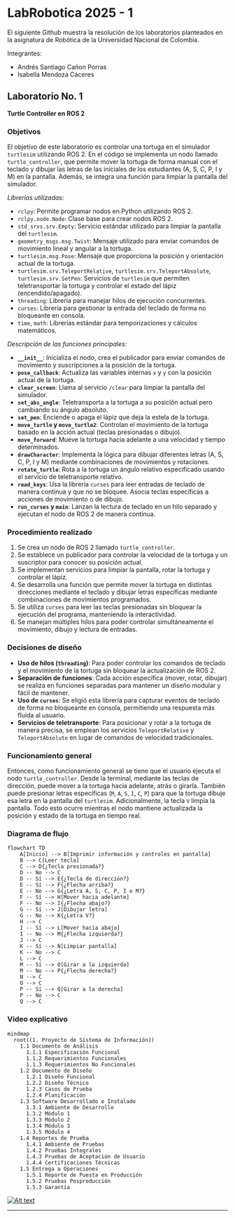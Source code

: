 # LabRobotica 2025 - 1
El siguiente Github muestra la resolución de los laboratorios planteados en la asignatura de Robótica de la Universidad Nacional de Colombia.

Integrantes:
- Andrés Santiago Cañon Porras
- Isabella Mendoza Cáceres

## Laboratorio No. 1
**Turtle Controller en ROS 2**

### Objetivos
El objetivo de este laboratorio es controlar una tortuga en el simulador `turtlesim` utilizando ROS 2. En el código se implementa un nodo llamado `turtle_controller`, que permite mover la tortuga de forma manual con el teclado y dibujar las letras de las iniciales de los estudiantes (A, S, C, P, I y M) en la pantalla. Además, se integra una función para limpiar la pantalla del simulador.

*Librerías utilizadas:*
- `rclpy`: Permite programar nodos en Python utilizando ROS 2.
- `rclpy.node.Node`: Clase base para crear nodos ROS 2.
- `std_srvs.srv.Empty`: Servicio estándar utilizado para limpiar la pantalla del `turtlesim`.
- `geometry_msgs.msg.Twist`: Mensaje utilizado para enviar comandos de movimiento lineal y angular a la tortuga.
- `turtlesim.msg.Pose`: Mensaje que proporciona la posición y orientación actual de la tortuga.
- `turtlesim.srv.TeleportRelative`, `turtlesim.srv.TeleportAbsolute`, `turtlesim.srv.SetPen`: Servicios de `turtlesim` que permiten teletransportar la tortuga y controlar el estado del lápiz (encendido/apagado).
- `threading`: Librería para manejar hilos de ejecución concurrentes.
- `curses`: Librería para gestionar la entrada del teclado de forma no bloqueante en consola.
- `time`, `math`: Librerías estándar para temporizaciones y cálculos matemáticos.

*Descripción de las funciones principales:*
- **`__init__`**: Inicializa el nodo, crea el publicador para enviar comandos de movimiento y suscripciones a la posición de la tortuga.
- **`pose_callback`**: Actualiza las variables internas `x` y `y` con la posición actual de la tortuga.
- **`clear_screen`**: Llama al servicio `/clear` para limpiar la pantalla del simulador.
- **`set_abs_angle`**: Teletransporta a la tortuga a su posición actual pero cambiando su ángulo absoluto.
- **`set_pen`**: Enciende o apaga el lápiz que deja la estela de la tortuga.
- **`move_turtle` y `move_turtle2`**: Controlan el movimiento de la tortuga basado en la acción actual (teclas presionadas o dibujo).
- **`move_forward`**: Mueve la tortuga hacia adelante a una velocidad y tiempo determinados.
- **`drawCharacter`**: Implementa la lógica para dibujar diferentes letras (A, S, C, P, I y M)  mediante combinaciones de movimientos y rotaciones.
- **`rotate_turtle`**: Rota a la tortuga un ángulo relativo especificado usando el servicio de teletransporte relativo.
- **`read_keys`**: Usa la librería `curses` para leer entradas de teclado de manera continua y que no se bloquee. Asocia teclas específicas a acciones de movimiento o de dibujo.
- **`run_curses` y `main`**: Lanzan la lectura de teclado en un hilo separado y ejecutan el nodo de ROS 2 de manera continua.

### Procedimiento realizado
1. Se crea un nodo de ROS 2 llamado `turtle_controller`.
2. Se establece un publicador para controlar la velocidad de la tortuga y un suscriptor para conocer su posición actual.
3. Se implementan servicios para limpiar la pantalla, rotar la tortuga y controlar el lápiz.
4. Se desarrolla una función que permite mover la tortuga en distintas direcciones mediante el teclado y dibujar letras específicas mediante combinaciones de movimientos programados.
5. Se utiliza `curses` para leer las teclas presionadas sin bloquear la ejecución del programa, manteniendo la interactividad.
6. Se manejan múltiples hilos para poder controlar simultáneamente el movimiento, dibujo y lectura de entradas.

### Decisiones de diseño
- **Uso de hilos (`threading`)**: Para poder controlar los comandos de teclado y el movimiento de la tortuga sin bloquear la actualización de ROS 2.
- **Separación de funciones**: Cada acción específica (mover, rotar, dibujar) se realiza en funciones separadas para mantener un diseño modular y fácil de mantener.
- **Uso de `curses`**: Se eligió esta librería para capturar eventos de teclado de forma no bloqueante en consola, permitiendo una respuesta más fluida al usuario.
- **Servicios de teletransporte**: Para posicionar y rotar a la tortuga de manera precisa, se emplean los servicios `TeleportRelative` y `TeleportAbsolute` en lugar de comandos de velocidad tradicionales.

### Funcionamiento general
Entonces, como funcionamiento general se tiene que el usuario ejecuta el nodo `turtle_controller`. Desde la terminal, mediante las teclas de dirección, puede mover a la tortuga hacia adelante, atrás o girarla. También puede presionar letras específicas (`M`, `A`, `S`, `I`, `C`, `P`) para que la tortuga dibuje esa letra en la pantalla del `turtlesim`. Adicionalmente, la tecla `V` limpia la pantalla. Todo esto ocurre mientras el nodo mantiene actualizada la posición y estado de la tortuga en tiempo real.


### Diagrama de flujo

```mermaid
flowchart TD
    A[Inicio] --> B[Imprimir información y controles en pantalla]
    B --> C[Leer tecla]
    C --> D{¿Tecla presionada?}
    D -- No --> C
    D -- Sí --> E{¿Tecla de dirección?}
    E -- Sí --> F{¿Flecha arriba?}
    E -- No --> G{¿Letra A, S, C, P, I o M?}
    F -- Sí --> H[Mover hacia adelante]
    F -- No --> I{¿Flecha abajo?}
    G -- Sí --> J[Dibujar letra]
    G -- No --> K{¿Letra V?}
    H --> C
    I -- Sí --> L[Mover hacia abajo]
    I -- No --> M{¿Flecha izquierda?}
    J --> C
    K -- Sí --> N[Limpiar pantalla]
    K -- No --> C
    L --> C
    M -- Sí --> O[Girar a la izquierda]
    M -- No --> P{¿Flecha derecha?}
    N --> C
    O --> C
    P -- Sí --> Q[Girar a la derecha]
    P -- No --> C
    Q --> C
```

### Video explicativo

```mermaid
mindmap
  root((1. Proyecto de Sistema de Información))
    1.1 Documento de Análisis
      1.1.1 Especificación Funcional
      1.1.2 Requerimientos Funcionales
      1.1.3 Requerimientos No Funcionales
    1.2 Documento de Diseño
      1.2.1 Diseño Funcional
      1.2.2 Diseño Técnico
      1.2.3 Casos de Prueba
      1.2.4 Planificación
    1.3 Software Desarrollado e Instalado
      1.3.1 Ambiente de Desarrollo
      1.3.2 Módulo 1
      1.3.3 Módulo 2
      1.3.4 Módulo 3
      1.3.5 Módulo 4
    1.4 Reportes de Prueba
      1.4.1 Ambiente de Pruebas
      1.4.2 Pruebas Integrales
      1.4.3 Pruebas de Aceptación de Usuario
      1.4.4 Certificaciones Técnicas
    1.5 Entrega a Operaciones
      1.5.1 Reporte de Puesta en Producción
      1.5.2 Pruebas Posproducción
      1.5.3 Garantía
```

[![Alt text](https://img.youtube.com/vi/YuSUkn7wwos/0.jpg)](https://www.youtube.com/watch?v=YuSUkn7wwos)


---
